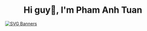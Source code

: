 <h1 align="center">Hi guy👋, I'm Pham Anh Tuan</h1>

[![SVG Banners](https://svg-banners.vercel.app/api?type=typeWriter&text1=Hi%20guy%20👋,%20I'm%20Pham%20Anh%20Tuan&text2=DevOps%20Enngineer%20👨‍💻&width=850&height=350)](https://github.com/Akshay090/svg-banners)
